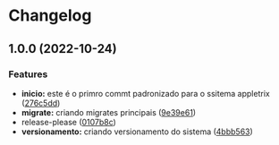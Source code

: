 # Changelog

## 1.0.0 (2022-10-24)


### Features

* **inicio:** este é o primro commt padronizado para o ssitema appletrix ([276c5dd](https://github.com/Appletrix/appletrix/commit/276c5dd023bcbb4505c37fa3a6b7e9059f15c588))
* **migrate:** criando migrates principais ([9e39e61](https://github.com/Appletrix/appletrix/commit/9e39e619d3ae7124c599e733696b73c062247cc6))
* release-please ([0107b8c](https://github.com/Appletrix/appletrix/commit/0107b8cf3564ad69797c2e6721705433dbf56e04))
* **versionamento:** criando versionamento do sistema ([4bbb563](https://github.com/Appletrix/appletrix/commit/4bbb5634309c8c699d5dc4f707626e48ca0f9b62))
